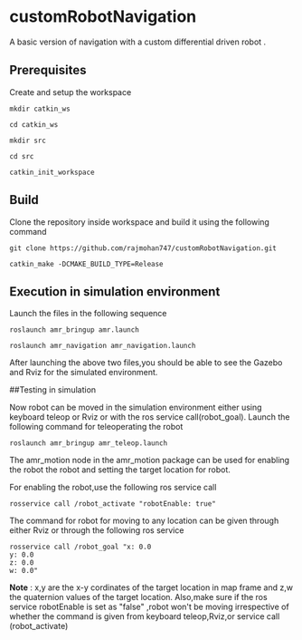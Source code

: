 # customRobotNavigation
A basic version of navigation with a custom differential driven robot .

## Prerequisites

Create and setup the workspace 


```
mkdir catkin_ws

cd catkin_ws

mkdir src

cd src

catkin_init_workspace
```

## Build

Clone the repository inside workspace and build it using the following command

```
git clone https://github.com/rajmohan747/customRobotNavigation.git

catkin_make -DCMAKE_BUILD_TYPE=Release
```

## Execution in simulation environment

Launch the files in the following sequence

```
roslaunch amr_bringup amr.launch

roslaunch amr_navigation amr_navigation.launch
```

After launching the above two files,you should be able to see the Gazebo and Rviz for the simulated environment.


##Testing in simulation

Now robot can be moved in the simulation environment either using keyboard teleop or Rviz or with the ros service call(robot_goal).
Launch the following command for teleoperating the robot  

```
roslaunch amr_bringup amr_teleop.launch 
```

The amr_motion node in the amr_motion package can be used for enabling the robot the robot and setting the target location for robot.

For enabling the robot,use the following ros service call 

```
rosservice call /robot_activate "robotEnable: true" 
```

The command for robot for moving to any location can be given through either Rviz or through the following ros service

```
rosservice call /robot_goal "x: 0.0
y: 0.0
z: 0.0
w: 0.0" 

```

**Note** :  x,y are the x-y cordinates of the target location in map frame and z,w the quaternion values of the target location.
     Also,make sure if the ros service robotEnable is set as "false" ,robot won't be moving irrespective of whether the 
     command is given from keyboard teleop,Rviz,or  service call (robot_activate)

